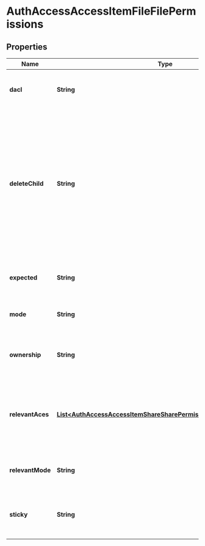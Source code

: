 
# AuthAccessAccessItemFileFilePermissions

## Properties
Name | Type | Description | Notes
------------ | ------------- | ------------- | -------------
**dacl** | **String** | Returns a status message if the Null ACL is set. |  [optional]
**deleteChild** | **String** | Returns a status message if the parent directoryhas the delete_child property set for the user.If the delete_child property is set for a user,that user is able to delete the file.the delete_child for the user. |  [optional]
**expected** | **String** | Specifies the Access Control Entry (ACE) for the user. |  [optional]
**mode** | **String** | Specifies the mode bits on the file. |  [optional]
**ownership** | **String** | Returns a status message if the user owns the file. |  [optional]
**relevantAces** | [**List&lt;AuthAccessAccessItemShareSharePermissionsShareRelevantAce&gt;**](AuthAccessAccessItemShareSharePermissionsShareRelevantAce.md) | Specifies a list of the relevant Access Control Entrieswith respect to the user in the share. |  [optional]
**relevantMode** | **String** | Specifies the mode bits that are related to the user. |  [optional]
**sticky** | **String** | Returns a status message if the user owns the file. |  [optional]



